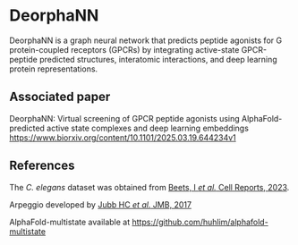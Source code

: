 # DeorphaNN
DeorphaNN is a graph neural network that predicts peptide agonists for G protein-coupled receptors (GPCRs) by integrating active-state GPCR-peptide predicted structures, interatomic interactions, and deep learning protein representations. 

## Associated paper
DeorphaNN: Virtual screening of GPCR peptide agonists using AlphaFold-predicted active state complexes and deep learning embeddings
https://www.biorxiv.org/content/10.1101/2025.03.19.644234v1

## References
The *C. elegans* dataset was obtained from [Beets, I *et al.* Cell Reports, 2023](https://www.cell.com/cell-reports/fulltext/S2211-1247(23)01069-0?_returnURL=https%3A%2F%2Flinkinghub.elsevier.com%2Fretrieve%2Fpii%2FS2211124723010690%3Fshowall%3Dtrue).

Arpeggio developed by [Jubb HC *et al.* JMB, 2017](https://www.sciencedirect.com/science/article/pii/S0022283616305332?via%3Dihub)

AlphaFold-multistate available at https://github.com/huhlim/alphafold-multistate
